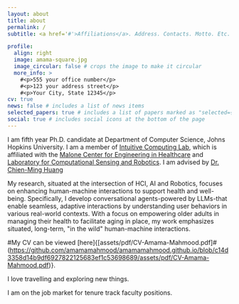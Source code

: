 ```yaml
---
layout: about
title: about
permalink: /
subtitle: <a href='#'>Affiliations</a>. Address. Contacts. Motto. Etc.

profile:
  align: right
  image: amama-square.jpg
  image_circular: false # crops the image to make it circular
  more_info: >
    #<p>555 your office number</p>
    #<p>123 your address street</p>
    #<p>Your City, State 12345</p>
cv: true 
news: false # includes a list of news items
selected_papers: true # includes a list of papers marked as "selected={true}"
social: true # includes social icons at the bottom of the page
---
```


I am fifth year Ph.D. candidate at Department of Computer Science, Johns Hopkins University. I am a member of [Intuitive Computing Lab](https://intuitivecomputing.github.io/), which is affiliated with the [Malone Center for Engineering  in Healthcare](https://malonecenter.jhu.edu/) and [Laboratory for Computational Sensing and Robotics](https://lcsr.jhu.edu/). I am advised by [Dr. Chien-Ming Huang](https://www.cs.jhu.edu/~cmhuang/)

My research, situated at the intersection of HCI, AI and Robotics, focuses on enhancing human-machine interactions to support health and well-being. Specifically, I develop conversational agents-powered by LLMs-that enable seamless, adaptive interactions by understanding user behaviors in various real-world contexts. With a focus on empowering older adults in managing their health to facilitate aging in place, my work emphasizes situated, long-term, "in the wild" human-machine interactions.

#My CV can be viewed [here]{[assets/pdf/CV-Amama-Mahmood.pdf]#(https://github.com/amamamahmood/amamamahmood.github.io/blob/c14d3358d14b9df6927822125683ef1c53698689/assets/pdf/CV-Amama-Mahmood.pdf)}.

I love travelling and exploring new things. 

I am on the job market for tenure track faculty positions.

